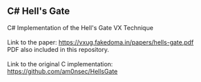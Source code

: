 ## C# Hell's Gate ##
C# Implementation of the Hell's Gate VX Technique 
<br />
<br />
Link to the paper: https://vxug.fakedoma.in/papers/hells-gate.pdf
<br /> PDF also included in this repository.
<br />
<br />
Link to the original C implementation: https://github.com/am0nsec/HellsGate
<br />
<br />
